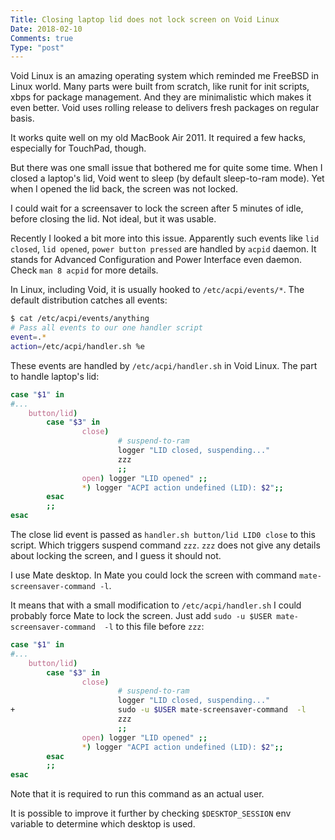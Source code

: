 ```yaml
---
Title: Closing laptop lid does not lock screen on Void Linux
Date: 2018-02-10
Comments: true
Type: "post"
---
```


Void Linux is an amazing operating system which reminded me FreeBSD in Linux world. Many parts were built from scratch,
like runit for init scripts, xbps for package management. And they are minimalistic which makes it
even better. Void uses rolling release to delivers fresh packages on regular basis.

<!--more-->

It works quite well on my old MacBook Air 2011. It required a few hacks, especially for TouchPad, though.

But there was one small issue that bothered me for quite some time. When I closed a laptop's lid, Void
went to sleep (by default sleep-to-ram mode). Yet when I opened the lid back, the screen was not locked.

I could wait for a screensaver to lock the screen after 5 minutes of idle, before
closing the lid. Not ideal, but it was usable.

Recently I looked a bit more into this issue. Apparently such events like `lid closed`, `lid opened`,
`power button pressed` are handled by `acpid` daemon. It stands for Advanced Configuration and Power Interface even daemon.
Check `man 8 acpid` for more details.

In Linux, including Void, it is usually hooked to `/etc/acpi/events/*`. The default distribution catches all events:
``` bash
$ cat /etc/acpi/events/anything 
# Pass all events to our one handler script
event=.*
action=/etc/acpi/handler.sh %e
```

These events are handled by `/etc/acpi/handler.sh` in Void Linux. The part to handle laptop's lid:
``` bash
case "$1" in
#...
    button/lid)
        case "$3" in
                close)
                        # suspend-to-ram
                        logger "LID closed, suspending..."
                        zzz
                        ;;
                open) logger "LID opened" ;;
                *) logger "ACPI action undefined (LID): $2";;
        esac
        ;;
esac
```

The close lid event is passed as `handler.sh button/lid LID0 close` to this script. Which triggers
suspend command `zzz`. `zzz` does not give any details about locking the screen, and I guess it
should not.

I use Mate desktop. In Mate you could lock the screen with command `mate-screensaver-command -l`.

It means that with a small modification to `/etc/acpi/handler.sh` I could probably force Mate to lock the screen.
Just add `sudo -u $USER mate-screensaver-command  -l` to this file before `zzz`:
``` bash
case "$1" in
#...
    button/lid)
        case "$3" in
                close)
                        # suspend-to-ram
                        logger "LID closed, suspending..."
+                       sudo -u $USER mate-screensaver-command  -l
                        zzz
                        ;;
                open) logger "LID opened" ;;
                *) logger "ACPI action undefined (LID): $2";;
        esac
        ;;
esac
```

Note that it is required to run this command as an actual user.

It is possible to improve it further by checking `$DESKTOP_SESSION` env variable to determine which
desktop is used.


